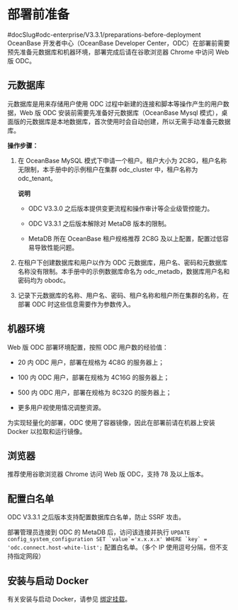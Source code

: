 部署前准备 
==========================
#docSlug#odc-enterprise/V3.3.1/preparations-before-deployment
OceanBase 开发者中心（OceanBase Developer Center，ODC）在部署前需要预先准备元数据库和机器环境，部署完成后请在谷歌浏览器 Chrome 中访问 Web 版 ODC。

元数据库 
-------------------------

元数据库是用来存储用户使用 ODC 过程中新建的连接和脚本等操作产生的用户数据，Web 版 ODC 安装前需要先准备好元数据库（OceanBase Mysql 模式），桌面版的元数据库是本地数据库，首次使用时会自动创建，所以无需手动准备元数据库。

**操作步骤：** 

1. 在 OceanBase MySQL 模式下申请一个租户。租户大小为 2C8G，租户名称无限制，本手册中的示例租户在集群 odc_cluster 中，租户名称为 odc_tenant。

   **说明**

   
   * ODC V3.3.0 之后版本提供变更流程和操作审计等企业级管控能力。

     
   
   * ODC V3.3.1 之后版本解除对 MetaDB 版本的限制。

     
   
   * MetaDB 所在 OceanBase 租户规格推荐 2C8G 及以上配置，配置过低容易导致性能问题。

     
   

   
   

2. 在租户下创建数据库和用户以作为 ODC 元数据库，用户名、密码和元数据库名称没有限制。本手册中的示例数据库命名为 odc_metadb，数据库用户名和密码均为 obodc。

   

3. 记录下元数据库的名称、用户名、密码、租户名称和租户所在集群的名称，在部署 ODC 时这些信息需要作为参数传入。

   




机器环境 
-------------------------

Web 版 ODC 部署环境配置，按照 ODC 用户数的经验值：

* 20 内 ODC 用户，部署在规格为 4C8G 的服务器上；

  

* 100 内 ODC 用户，部署在规格为 4C16G 的服务器上；

  

* 500 内 ODC 用户，部署在规格为 8C32G 的服务器上；

  

* 更多用户视使用情况调整资源。

  




为实现轻量化的部署，ODC 使用了容器镜像，因此在部署前请在机器上安装 Docker 以拉取和运行镜像。

浏览器 
------------------------

推荐使用谷歌浏览器 Chrome 访问 Web 版 ODC，支持 78 及以上版本。

配置白名单 
--------------------------

ODC V3.3.1 之后版本支持配置数据库白名单，防止 SSRF 攻击。

部署管理员连接到 ODC 的 MetaDB 后，访问该连接并执行 ``UPDATE config_system_configuration SET `value`='x.x.x.x' WHERE `key` = 'odc.connect.host-white-list';`` 配置白名单。（多个 IP 使用逗号分隔，但不支持指定网段）

安装与启动 Docker 
---------------------------------

有关安装与启动 Docker，请参见 [绑定挂载](https://docs.docker.com/storage/bind-mounts/)。
